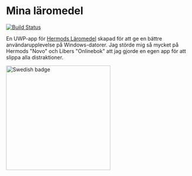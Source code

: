 # Mina läromedel

[![Build Status](https://dev.azure.com/mikaeldui/Mina%20l%C3%A4romedel/_apis/build/status/mikaeldui.MinaLaromedel?branchName=main)](https://dev.azure.com/mikaeldui/Mina%20l%C3%A4romedel/_build/latest?definitionId=16&branchName=main)

En UWP-app för [Hermods Läromedel](https://novo.hermods.se/?action=ebooks) skapad för att ge en bättre användarupplevelse på Windows-datorer. Jag störde mig så mycket på Hermods "Novo" och Libers "Onlinebok" att jag gjorde en egen app för att slippa alla distraktioner.

<a href='//www.microsoft.com/store/apps/9NP6T3D92P95?cid=storebadge&ocid=badge'><img src='https://developer.microsoft.com/store/badges/images/Swedish_get-it-from-MS.png' alt='Swedish badge' width="284px"/></a>
